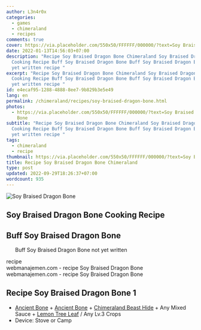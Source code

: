 ```yaml
---
author: L3n4r0x
categories:
  - games
  - chimeraland
  - recipes
comments: true
cover: https://via.placeholder.com/550x50/FFFFFF/000000/?text=Soy Braised Dragon Bone
date: 2022-01-13T14:56:03+07:00
description: "Recipe Soy Braised Dragon Bone Chimeraland Soy Braised Dragon Bone
  Cooking Recipe Buff Soy Braised Dragon Bone Buff Soy Braised Dragon Bone not
  yet written recipe "
excerpt: "Recipe Soy Braised Dragon Bone Chimeraland Soy Braised Dragon Bone
  Cooking Recipe Buff Soy Braised Dragon Bone Buff Soy Braised Dragon Bone not
  yet written recipe "
id: e4ecaf95-1288-4888-8ee7-9b829b3e5e49
lang: en
permalink: /chimeraland/recipes/soy-braised-dragon-bone.html
photos:
  - https://via.placeholder.com/550x50/FFFFFF/000000/?text=Soy Braised Dragon
    Bone
subtitle: "Recipe Soy Braised Dragon Bone Chimeraland Soy Braised Dragon Bone
  Cooking Recipe Buff Soy Braised Dragon Bone Buff Soy Braised Dragon Bone not
  yet written recipe "
tags:
  - chimeraland
  - recipe
thumbnail: https://via.placeholder.com/550x50/FFFFFF/000000/?text=Soy Braised Dragon Bone
title: Recipe Soy Braised Dragon Bone Chimeraland
type: post
updated: 2022-09-29T18:26:37+07:00
wordcount: 935
---
```


<link
  rel="stylesheet"
  href="https://rawcdn.githack.com/dimaslanjaka/Web-Manajemen/870a349/css/bootstrap-5-3-0-alpha3-wrapper.css"
/>
<section id="bootstrap-wrapper">
  <div data-bs-theme="dark">
    <div class="card mb-2">
      <div class="card-body">
        <div class="row g-0">
          <div class="col-sm-4 position-relative mb-2">
            <img
              src="https://via.placeholder.com/600"
              class="card-img fit-cover w-100 h-100"
              alt="Soy Braised Dragon Bone"
              data-fancybox="true"
            />
          </div>
          <div class="col-sm-8 mb-2">
            <div class="card-body">
              <div class="d-flex flex-row align-items-center mb-3">
                <h2 class="fs-5">Soy Braised Dragon Bone Cooking Recipe</h2>
              </div>
              <h2 class="card-title fs-5">Buff Soy Braised Dragon Bone</h2>
              <div class="card-text">
                <ul>
                  Buff Soy Braised Dragon Bone not yet written
                </ul>
              </div>
              <span class="badge rounded-pill">recipe</span>
            </div>
            <div class="card-footer text-end text-muted mt-auto">
              webmanajemen.com - recipe Soy Braised Dragon Bone
            </div>
          </div>
        </div>
      </div>
      <div class="card-footer text-end text-muted">
        webmanajemen.com - recipe Soy Braised Dragon Bone
      </div>
    </div>
    <div class="row mb-2">
      <div class="col-12 col-lg-6 recipe-item mb-2">
        <div class="card">
          <div class="card-body">
            <h2 class="card-title fs-5">Recipe Soy Braised Dragon Bone 1</h2>
            <div class="card-text">
              <ul>
                <li>
                  <a
                    class="text-decoration-none text-primary"
                    href="/chimeraland/materials/ancient-bone.html"
                    >Ancient Bone</a
                  ><span> + </span
                  ><a
                    class="text-decoration-none text-primary"
                    href="/chimeraland/materials/ancient-bone.html"
                    >Ancient Bone</a
                  ><span> + </span
                  ><a
                    class="text-decoration-none text-primary"
                    href="/chimeraland/materials/chimeraland-beast-hide.html"
                    >Chimeraland Beast Hide</a
                  ><span> + </span>Any Mixed Sauce<span> + </span
                  ><a
                    class="text-decoration-none text-primary"
                    href="/chimeraland/materials/lemon-tree-leaf.html"
                    >Lemon Tree Leaf</a
                  ><span> / </span>Any Lv.3 Crops
                </li>
                <li>Device: Stove or Camp</li>
              </ul>
            </div>
          </div>
        </div>
      </div>
    </div>
  </div>
</section>